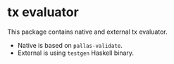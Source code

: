 # tx evaluator

This package contains native and external tx evaluator.
- Native is based on `pallas-validate`.
- External is using `testgen` Haskell binary.